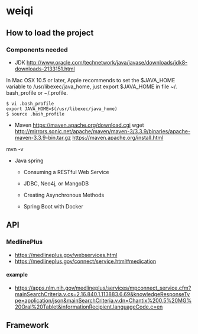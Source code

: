 # weiqi
## How to load the project

### Components needed

- JDK
http://www.oracle.com/technetwork/java/javase/downloads/jdk8-downloads-2133151.html

In Mac OSX 10.5 or later, Apple recommends to set the $JAVA_HOME variable to /usr/libexec/java_home, just export $JAVA_HOME in file ~/. bash_profile or ~/.profile.

```
$ vi .bash_profile
export JAVA_HOME=$(/usr/libexec/java_home)
$ source .bash_profile
```

- Maven
https://maven.apache.org/download.cgi
wget http://mirrors.sonic.net/apache/maven/maven-3/3.3.9/binaries/apache-maven-3.3.9-bin.tar.gz
https://maven.apache.org/install.html

mvn -v

- Java spring

  - Consuming a RESTful Web Service

  - JDBC, Neo4j, or MangoDB

  - Creating Asynchronous Methods

  - Spring Boot with Docker

## API

### MedlinePlus

- https://medlineplus.gov/webservices.html
- https://medlineplus.gov/connect/service.html#medication

#### example

- https://apps.nlm.nih.gov/medlineplus/services/mpconnect_service.cfm?mainSearchCriteria.v.cs=2.16.840.1.113883.6.69&knowledgeResponseType=application/json&mainSearchCriteria.v.dn=Chantix%200.5%20MG%20Oral%20Tablet&informationRecipient.languageCode.c=en



## Framework

### 
